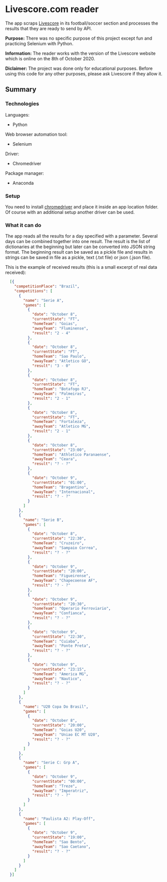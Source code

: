 # Livescore&#46;com reader

The app scraps [Livescore](https://www.livescore.com/) in its football/soccer section and processes the results that they are ready to send by API.

**Purpose:** There was no specific purpose of this project except fun and practicing Selenium with Python.

**Information:** The reader works with the version of the Livescore website which is online on the 8th of October 2020.

**Diclaimer:** The project was done only for educational purposes. Before using this code for any other purposes, please ask Livescore if they allow it.

## Summary

### Technologies

Languages:

* Python

Web browser automation tool:

* Selenium

Driver:

* Chromedriver

Package manager:

* Anaconda

### Setup

You need to install [chromedriver](https://chromedriver.chromium.org/) and place it inside an app location folder. Of course with an additional setup another driver can be used.

### What it can do

The app reads all the results for a day specified with a parameter. Several days can be combined together into one result. The result is the list of dictionaries at the beginning but later can be converted into JSON string format. The beginning result can be saved as a pickle file and results in strings can be saved in file as a pickle, text (.txt file) or json (.json file).

This is the example of received results (this is a small excerpt of real data received):

```json
  [{
    "competitionPlace": "Brazil",
    "competitions": [
      {
        "name": "Serie A",
        "games": [
          {
            "date": "October 8",
            "currentState": "FT",
            "homeTeam": "Goias",
            "awayTeam": "Fluminense",
            "result": "2 - 4"
          },
          {
            "date": "October 8",
            "currentState": "FT",
            "homeTeam": "Sao Paulo",
            "awayTeam": "Atletico GO",
            "result": "3 - 0"
          },
          {
            "date": "October 8",
            "currentState": "FT",
            "homeTeam": "Botafogo RJ",
            "awayTeam": "Palmeiras",
            "result": "2 - 1"
          },
          {
            "date": "October 8",
            "currentState": "FT",
            "homeTeam": "Fortaleza",
            "awayTeam": "Atletico MG",
            "result": "2 - 1"
          },
          {
            "date": "October 8",
            "currentState": "23:00",
            "homeTeam": "Athletico Paranaense",
            "awayTeam": "Ceara",
            "result": "? - ?"
          },
          {
            "date": "October 9",
            "currentState": "01:00",
            "homeTeam": "Bragantino",
            "awayTeam": "Internacional",
            "result": "? - ?"
          }
        ]
      },
      {
        "name": "Serie B",
        "games": [
          {
            "date": "October 8",
            "currentState": "22:30",
            "homeTeam": "Cruzeiro",
            "awayTeam": "Sampaio Correa",
            "result": "? - ?"
          },
          {
            "date": "October 9",
            "currentState": "20:00",
            "homeTeam": "Figueirense",
            "awayTeam": "Chapecoense AF",
            "result": "? - ?"
          },
          {
            "date": "October 9",
            "currentState": "20:30",
            "homeTeam": "Operario Ferroviario",
            "awayTeam": "Confianca",
            "result": "? - ?"
          },
          {
            "date": "October 9",
            "currentState": "22:30",
            "homeTeam": "Cuiaba",
            "awayTeam": "Ponte Preta",
            "result": "? - ?"
          },
          {
            "date": "October 9",
            "currentState": "23:15",
            "homeTeam": "America MG",
            "awayTeam": "Nautico",
            "result": "? - ?"
          }
        ]
      },
      {
        "name": "U20 Copa Do Brasil",
        "games": [
          {
            "date": "October 8",
            "currentState": "20:00",
            "homeTeam": "Goias U20",
            "awayTeam": "Uniao EC MT U20",
            "result": "? - ?"
          }
        ]
      },
      {
        "name": "Serie C: Grp A",
        "games": [
          {
            "date": "October 9",
            "currentState": "00:00",
            "homeTeam": "Treze",
            "awayTeam": "Imperatriz",
            "result": "? - ?"
          }
        ]
      },
      {
        "name": "Paulista A2: Play-Off",
        "games": [
          {
            "date": "October 9",
            "currentState": "19:00",
            "homeTeam": "Sao Bento",
            "awayTeam": "Sao Caetano",
            "result": "? - ?"
          }
        ]
      }
    ]
  }]
```